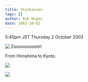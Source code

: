 ```yaml
---
title: Shinkansen
tags: []
author: Rob Nugen
date: 2003-10-02
---
```


<p class=date>5:40pm JST Thursday 2 October 2003</p>

<p><a href="/images/travel/japan2003-2004/005_janette-trip/janette_trip-Images/17.jpg"><img
src="/images/travel/japan2003-2004/005_janette-trip/janette_trip-Thumbnails/17.jpg"
border=0 align=left></a>
Zooooooooom!</p>

<p>From Hiroshima to Kyoto.</p>

<p><a href="/images/travel/japan2003-2004/005_janette-trip/janette_trip-Images/18.jpg"><img
src="/images/travel/japan2003-2004/005_janette-trip/janette_trip-Thumbnails/18.jpg"
border=0></a></p>

<p><a href="/images/travel/japan2003-2004/005_janette-trip/janette_trip-Images/22.jpg"><img
src="/images/travel/japan2003-2004/005_janette-trip/janette_trip-Thumbnails/22.jpg"
border=0></a></p>
